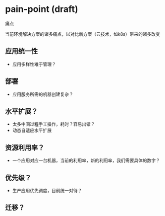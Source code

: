 # pain-point (draft)

痛点

当前环境解决方案的诸多痛点，以对比新方案（云技术，如k8s）带来的诸多改变

## 应用统一性

- 应用多样性难于管理？

## 部署

- 应用服务所需的机器创建复杂？

## 水平扩展？

- 太多中间过程手工操作，耗时？容易出错？
- 动态自适应水平扩展

## 资源利用率？

- 一个应用对应一台机器，当前的利用率，新的利用率，我们需要具体的数字？

## 优先级？

- 生产应用优先调度，目前统一对待？

## 迁移？


